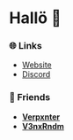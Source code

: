 # Hallö 👋

### 🌐 Links
- [Website](https://leonk.me)
- [Discord](https://discord.com/users/571008604669476864/)

### 🦍 Friends

- [**Verpxnter**](https://jadenk.de)
- [**V3nxRndm**](https://leopold-weise.tech)
